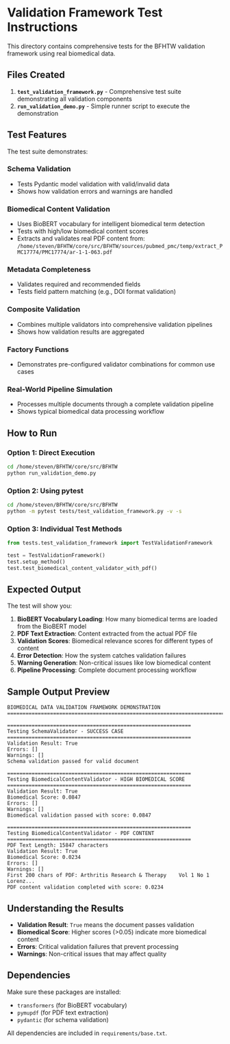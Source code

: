 # Validation Framework Test Instructions

This directory contains comprehensive tests for the BFHTW validation framework using real biomedical data.

## Files Created

1. **`test_validation_framework.py`** - Comprehensive test suite demonstrating all validation components
2. **`run_validation_demo.py`** - Simple runner script to execute the demonstration

## Test Features

The test suite demonstrates:

### **Schema Validation**
- Tests Pydantic model validation with valid/invalid data
- Shows how validation errors and warnings are handled

### **Biomedical Content Validation**
- Uses BioBERT vocabulary for intelligent biomedical term detection
- Tests with high/low biomedical content scores
- Extracts and validates real PDF content from: `/home/steven/BFHTW/core/src/BFHTW/sources/pubmed_pmc/temp/extract_PMC17774/PMC17774/ar-1-1-063.pdf`

### **Metadata Completeness**
- Validates required and recommended fields
- Tests field pattern matching (e.g., DOI format validation)

### **Composite Validation**
- Combines multiple validators into comprehensive validation pipelines
- Shows how validation results are aggregated

### **Factory Functions**
- Demonstrates pre-configured validator combinations for common use cases

### **Real-World Pipeline Simulation**
- Processes multiple documents through a complete validation pipeline
- Shows typical biomedical data processing workflow

## How to Run

### Option 1: Direct Execution
```bash
cd /home/steven/BFHTW/core/src/BFHTW
python run_validation_demo.py
```

### Option 2: Using pytest
```bash
cd /home/steven/BFHTW/core/src/BFHTW
python -m pytest tests/test_validation_framework.py -v -s
```

### Option 3: Individual Test Methods
```python
from tests.test_validation_framework import TestValidationFramework

test = TestValidationFramework()
test.setup_method()
test.test_biomedical_content_validator_with_pdf()
```

## Expected Output

The test will show you:

1. **BioBERT Vocabulary Loading**: How many biomedical terms are loaded from the BioBERT model
2. **PDF Text Extraction**: Content extracted from the actual PDF file
3. **Validation Scores**: Biomedical relevance scores for different types of content
4. **Error Detection**: How the system catches validation failures
5. **Warning Generation**: Non-critical issues like low biomedical content
6. **Pipeline Processing**: Complete document processing workflow

## Sample Output Preview

```
BIOMEDICAL DATA VALIDATION FRAMEWORK DEMONSTRATION
================================================================================

============================================================
Testing SchemaValidator - SUCCESS CASE
============================================================
Validation Result: True
Errors: []
Warnings: []
Schema validation passed for valid document

============================================================
Testing BiomedicalContentValidator - HIGH BIOMEDICAL SCORE
============================================================
Validation Result: True
Biomedical Score: 0.0847
Errors: []
Warnings: []
Biomedical validation passed with score: 0.0847

============================================================
Testing BiomedicalContentValidator - PDF CONTENT
============================================================
PDF Text Length: 15847 characters
Validation Result: True
Biomedical Score: 0.0234
Errors: []
Warnings: []
First 200 chars of PDF: Arthritis Research & Therapy    Vol 1 No 1    Lorenz...
PDF content validation completed with score: 0.0234
```

## Understanding the Results

- **Validation Result**: `True` means the document passes validation
- **Biomedical Score**: Higher scores (>0.05) indicate more biomedical content
- **Errors**: Critical validation failures that prevent processing
- **Warnings**: Non-critical issues that may affect quality

## Dependencies

Make sure these packages are installed:
- `transformers` (for BioBERT vocabulary)
- `pymupdf` (for PDF text extraction)
- `pydantic` (for schema validation)

All dependencies are included in `requirements/base.txt`.

